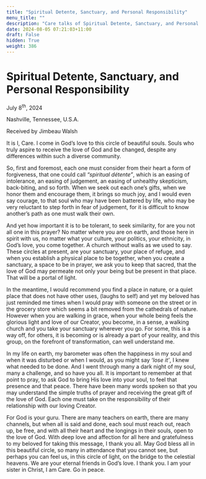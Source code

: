 ```yaml
---
title: "Spiritual Detente, Sanctuary, and Personal Responsibility"
menu_title: ""
description: "Care talks of Spiritual Detente, Sanctuary, and Personal Responsibility"
date: 2024-08-05 07:21:03+11:00
draft: False
hidden: True
weight: 386
---
```

# Spiritual Detente, Sanctuary, and Personal Responsibility 

July 8<sup>th</sup>, 2024

Nashville, Tennessee, U.S.A.

Received by Jimbeau Walsh  

It is I, Care. I come in God’s love to this circle of beautiful souls. Souls who truly aspire to receive the love of God and be changed, despite any differences within such a diverse community. 

So, first and foremost, each one must consider from their heart a form of forgiveness, that one could call *“spiritual détente”*, which is an easing of intolerance, an easing of judgement, an easing of unhealthy skepticism, back-biting, and so forth. When we seek out each one’s gifts, when we honor them and encourage them, it brings so much joy, and I would even say courage, to that soul who may have been battered by life, who may be very reluctant to step forth in fear of judgement, for it is difficult to know another’s path as one must walk their own. 

And yet how important it is to be tolerant, to seek similarity, for are you not all one in this prayer? No matter where you are on earth, and those here in spirit with us, no matter what your culture, your politics, your ethnicity, in God’s love, you come together. A church without walls as we used to say. These circles at present, are your sanctuary, your place of refuge, and when you establish a physical place to be together, when you create a sanctuary, a space to be in prayer, we ask you to keep that sacred, that the love of God may permeate not only your being but be present in that place. That will be a portal of light. 

In the meantime, I would recommend you find a place in nature, or a quiet place that does not have other uses, (laughs to self) and yet my beloved has just reminded me times when I would pray with someone on the street or in the grocery store which seems a bit removed from the cathedrals of nature. However when you are walking in grace, when your whole being feels the glorious light and love of our Creator, you become, in a sense, a walking church and you take your sanctuary wherever you go. For some, this is a way off, for others, it is becoming or is already a part of your reality, and this group, on the forefront of transformation, can well understand me. 
  
In my life on earth, my barometer was often the happiness in my soul and when it was disturbed or when I would, as you might say *‘lose it’*, I knew what needed to be done. And I went through many a dark night of my soul, many a challenge, and so have you all. It is important to remember at that point to pray, to ask God to bring His love into your soul, to feel that presence and that peace. There have been many words spoken so that you may understand the simple truths of prayer and receiving the great gift of the love of God. Each one must take on the responsibility of their relationship with our loving Creator. 

For God is your guru. There are many teachers on earth, there are many channels, but when all is said and done, each soul must reach out, reach up, be free, and with all their heart and the longings in their souls, open to the love of God. With deep love and affection for all here and gratefulness to my beloved for taking this message, I thank you all. May God bless all in this beautiful circle, so many in attendance that you cannot see, but perhaps you can feel us, in this circle of light, on the bridge to the celestial heavens. We are your eternal friends in God’s love. I thank you. I am your sister in Christ, I am Care. Go in peace. 